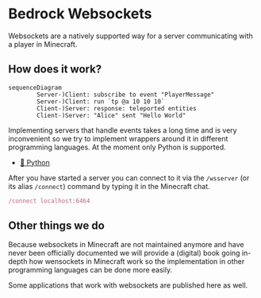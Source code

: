 # Bedrock Websockets

Websockets are a natively supported way for a server communicating with a player in
Minecraft.


## How does it work?

```mermaid
sequenceDiagram
        Server-)Client: subscribe to event "PlayerMessage"
        Server-)Client: run `tp @a 10 10 10`
        Client-)Server: response: teleported entities
        Client-)Server: "Alice" sent "Hello World"
```

Implementing servers that handle events takes a long time and is very inconvenient so
we try to implement wrappers around it in different programming languages. At the moment
only Python is supported.

- [🐍 Python](https://github.com/bedrock-ws/bedrockpy)

After you have started a server you can connect to it via the `/wsserver` (or its alias
`/connect`) command by typing it in the Minecraft chat.

```ruby
/connect localhost:6464
```


## Other things we do

Because websockets in Minecraft are not maintained anymore and have never been officially
documented we will provide a (digital) book going in-depth how wensockets in Minecraft
work so the implementation in other programming languages can be done more easily.

Some applications that work with websockets are published here as well.
